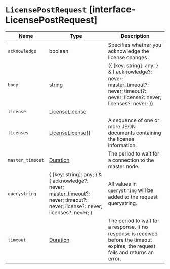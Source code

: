 # `LicensePostRequest` [interface-LicensePostRequest]

| Name | Type | Description |
| - | - | - |
| `acknowledge` | boolean | Specifies whether you acknowledge the license changes. |
| `body` | string | ({ [key: string]: any; } & { acknowledge?: never; master_timeout?: never; timeout?: never; license?: never; licenses?: never; }) | All values in `body` will be added to the request body. |
| `license` | [LicenseLicense](./LicenseLicense.md) | &nbsp; |
| `licenses` | [LicenseLicense](./LicenseLicense.md)[] | A sequence of one or more JSON documents containing the license information. |
| `master_timeout` | [Duration](./Duration.md) | The period to wait for a connection to the master node. |
| `querystring` | { [key: string]: any; } & { acknowledge?: never; master_timeout?: never; timeout?: never; license?: never; licenses?: never; } | All values in `querystring` will be added to the request querystring. |
| `timeout` | [Duration](./Duration.md) | The period to wait for a response. If no response is received before the timeout expires, the request fails and returns an error. |
